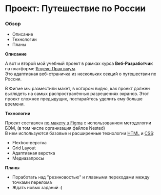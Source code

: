 # Проект: Путешествие по России

### Обзор
* Описание
* Технологии
* Планы

**Описание**

А вот и второй мой учебный проект в рамках курса **Веб-Разработчик** на платформе [Яндекс Практикум](https://practicum.yandex.ru/).  
Это адаптивная веб-страничка из нескольких секций о путешествии по России.


В Фигме мы разместили макет, в котором видно, как проект должен выглядеть на самых распространённых разрешениях экранов.
Этот проект сложнее предыдущих, постарайтесь уделить ему больше времени.

**Технологии**

Проект составлен [по макету в Figma](https://www.figma.com/file/5S2WSbEFL6awjVWJ0NWL8Q/Sprint-3_-Russia-_-desktop-mobile?node-id=28503%3A0) с  использованием методологии БЭМ, (в том числе организация файлов Nested)  
В нем используются базовые и расширенные технологии [HTML](https://ru.wikipedia.org/wiki/HTML) и [CSS](https://ru.wikipedia.org/wiki/CSS):  
* Flexbox-верстка 
* Grid Layout
* Адаптивная верстка
* Медиазапросы

**Планы**

* Поработать над "резиновостью" и плавными переходами между точками перелома
* Ждать новых заданий :)
